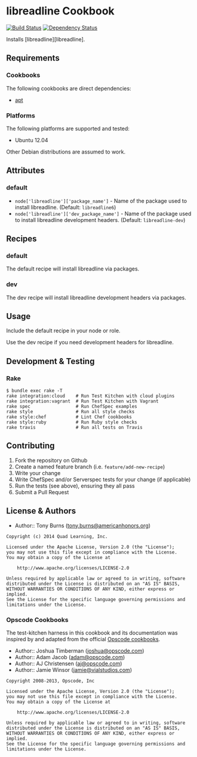 # libreadline Cookbook

[![Build Status](https://travis-ci.org/americanhonors/chef-libreadline.svg?branch=master)][build-status]
[![Dependency Status](https://gemnasium.com/americanhonors/chef-libreadline.svg)][dependency-status]

Installs [libreadline][libreadline].

## Requirements

### Cookbooks

The following cookbooks are direct dependencies:

* [apt][apt-cookbook]

### Platforms

The following platforms are supported and tested:

* Ubuntu 12.04

Other Debian distributions are assumed to work.

## Attributes

### default

* `node['libreadline']['package_name']` - Name of the package used to install libreadline. (Default: `libreadline6`)
* `node['libreadline']['dev_package_name']` - Name of the package used to install libreadline development headers. (Default: `libreadline-dev`)

## Recipes

### default

The default recipe will install libreadline via packages.

### dev

The dev recipe will install libreadline development headers via packages.

## Usage

Include the default recipe in your node or role.

Use the dev recipe if you need development headers for libreadline.

## Development & Testing

### Rake

    $ bundle exec rake -T
    rake integration:cloud    # Run Test Kitchen with cloud plugins
    rake integration:vagrant  # Run Test Kitchen with Vagrant
    rake spec                 # Run ChefSpec examples
    rake style                # Run all style checks
    rake style:chef           # Lint Chef cookbooks
    rake style:ruby           # Run Ruby style checks
    rake travis               # Run all tests on Travis

## Contributing

1. Fork the repository on Github
2. Create a named feature branch (i.e. `feature/add-new-recipe`)
3. Write your change
4. Write ChefSpec and/or Serverspec tests for your change (if applicable)
5. Run the tests (see above), ensuring they all pass
6. Submit a Pull Request

## License & Authors

* Author:: Tony Burns (<tony.burns@americanhonors.org>)

```text
Copyright (c) 2014 Quad Learning, Inc.

Licensed under the Apache License, Version 2.0 (the "License");
you may not use this file except in compliance with the License.
You may obtain a copy of the License at

    http://www.apache.org/licenses/LICENSE-2.0

Unless required by applicable law or agreed to in writing, software
distributed under the License is distributed on an "AS IS" BASIS,
WITHOUT WARRANTIES OR CONDITIONS OF ANY KIND, either express or implied.
See the License for the specific language governing permissions and
limitations under the License.
```

### Opscode Cookbooks

The test-kitchen harness in this cookbook and its documentation was inspired by
and adapted from the official [Opscode cookbooks][opscode-cookbooks].

* Author:: Joshua Timberman (<joshua@opscode.com>)
* Author:: Adam Jacob (<adam@opscode.com>)
* Author:: AJ Christensen (<aj@opscode.com>)
* Author:: Jamie Winsor (<jamie@vialstudios.com>)

```text
Copyright 2008-2013, Opscode, Inc

Licensed under the Apache License, Version 2.0 (the "License");
you may not use this file except in compliance with the License.
You may obtain a copy of the License at

    http://www.apache.org/licenses/LICENSE-2.0

Unless required by applicable law or agreed to in writing, software
distributed under the License is distributed on an "AS IS" BASIS,
WITHOUT WARRANTIES OR CONDITIONS OF ANY KIND, either express or implied.
See the License for the specific language governing permissions and
limitations under the License.
```

[build-status]: https://travis-ci.org/americanhonors/chef-libreadline
[dependency-status]: https://gemnasium.com/americanhonors/chef-libreadline
[readline]: http://cnswww.cns.cwru.edu/php/chet/readline/rltop.html
[apt-cookbook]: https://github.com/opscode-cookbooks/apt
[opscode-cookbooks]: https://github.com/opscode-cookbooks
